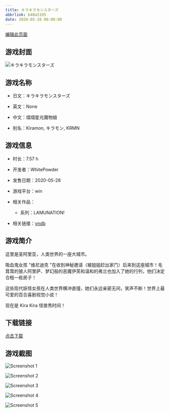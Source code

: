 ```yaml
---
title: キラキラモンスターズ
abbrlink: b40a5195
date: 2020-05-28 00:00:00
---
```

[编辑此页面](https://github.com/ACG-3/ADV3-source/blob/main/source/_posts/games/%E3%82%AD%E3%83%A9%E3%82%AD%E3%83%A9%E3%83%A2%E3%83%B3%E3%82%B9%E3%82%BF%E3%83%BC%E3%82%BA.md)

## 游戏封面

![キラキラモンスターズ](https%3A//pan.timero.xyz/onedrive/img_lib_001/%E3%82%AD%E3%83%A9%E3%82%AD%E3%83%A9%E3%83%A2%E3%83%B3%E3%82%B9%E3%82%BF%E3%83%BC%E3%82%BA_cover.avif)


## 游戏名称

- 日文：キラキラモンスターズ
- 英文：None
- 中文：熠熠星光魔物娘

- 别名：Kiramon, キラモン, KRMN


## 游戏信息

- 时长：7.57 h
- 开发者：WhitePowder
- 发售日期：2020-05-28
- 游戏平台：win
- 相关作品：
   - 系列：LAMUNATION!

- 相关链接：[vndb](https://vndb.org/v24802)


## 游戏简介

这里是圣阿里亚，人类世界的一座大城市。

吸血鬼女孩 "维尼迪克 "在收到神秘邀请（被姐姐赶出家门）后来到这座城市！毛茸茸的狼人阿里萨、梦幻般的恶魔伊芙和温和的弗兰也加入了她的行列，他们决定合租一栋房子！

这些现代妖怪女孩在人类世界横冲直撞，她们永远亲密无间，笑声不断！世界上最可爱的百合喜剧视觉小说！

现在是 Kira Kira 怪兽秀时间！




## 下载链接

[点击下载](https://pan.timero.xyz/onedrive/adv_lib_001/%E3%82%AD%E3%83%A9%E3%82%AD%E3%83%A9%E3%83%A2%E3%83%B3%E3%82%B9%E3%82%BF%E3%83%BC%E3%82%BA)


## 游戏截图


![Screenshot 1](https%3A//pan.timero.xyz/onedrive/img_lib_001/%E3%82%AD%E3%83%A9%E3%82%AD%E3%83%A9%E3%83%A2%E3%83%B3%E3%82%B9%E3%82%BF%E3%83%BC%E3%82%BA_Screenshot_1.avif)

![Screenshot 2](https%3A//pan.timero.xyz/onedrive/img_lib_001/%E3%82%AD%E3%83%A9%E3%82%AD%E3%83%A9%E3%83%A2%E3%83%B3%E3%82%B9%E3%82%BF%E3%83%BC%E3%82%BA_Screenshot_2.avif)

![Screenshot 3](https%3A//pan.timero.xyz/onedrive/img_lib_001/%E3%82%AD%E3%83%A9%E3%82%AD%E3%83%A9%E3%83%A2%E3%83%B3%E3%82%B9%E3%82%BF%E3%83%BC%E3%82%BA_Screenshot_3.avif)

![Screenshot 4](https%3A//pan.timero.xyz/onedrive/img_lib_001/%E3%82%AD%E3%83%A9%E3%82%AD%E3%83%A9%E3%83%A2%E3%83%B3%E3%82%B9%E3%82%BF%E3%83%BC%E3%82%BA_Screenshot_4.avif)

![Screenshot 5](https%3A//pan.timero.xyz/onedrive/img_lib_001/%E3%82%AD%E3%83%A9%E3%82%AD%E3%83%A9%E3%83%A2%E3%83%B3%E3%82%B9%E3%82%BF%E3%83%BC%E3%82%BA_Screenshot_5.avif)

